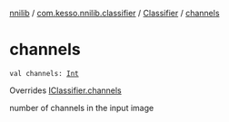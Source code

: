 [nnilib](../../index.md) / [com.kesso.nnilib.classifier](../index.md) / [Classifier](index.md) / [channels](./channels.md)

# channels

`val channels: `[`Int`](https://kotlinlang.org/api/latest/jvm/stdlib/kotlin/-int/index.html)

Overrides [IClassifier.channels](../-i-classifier/channels.md)

number of channels in the input image

